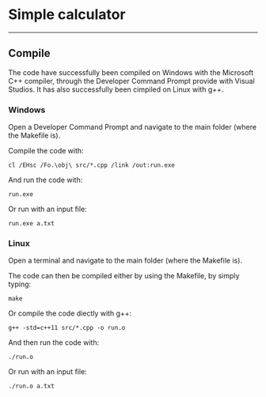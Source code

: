 # Simple calculator

-----

## Compile

The code have successfully been compiled on Windows with the Microsoft C++ compiler, through the Developer Command Prompt provide with Visual Studios. It has also successfully been cimpiled on Linux with g++.

### Windows

Open a Developer Command Prompt and navigate to the main folder (where the Makefile is).

Compile the code with:

`cl /EHsc /Fo.\obj\ src/*.cpp /link /out:run.exe`

And run the code with:

`run.exe`

Or run with an input file:

`run.exe a.txt`

### Linux

Open a terminal and navigate to the main folder (where the Makefile is).

The code can then be compiled either by using the Makefile, by simply typing:

`make`

Or compile the code diectly with g++:

`g++ -std=c++11 src/*.cpp -o run.o`

And then run the code with:

`./run.o`

Or run with an input file:

`./run.o a.txt`
